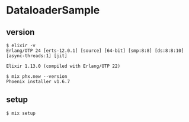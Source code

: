# DataloaderSample

## version

```
$ elixir -v
Erlang/OTP 24 [erts-12.0.1] [source] [64-bit] [smp:8:8] [ds:8:8:10] [async-threads:1] [jit]

Elixir 1.13.0 (compiled with Erlang/OTP 22)
```

```
$ mix phx.new --version
Phoenix installer v1.6.7
```

## setup

```
$ mix setup
```
